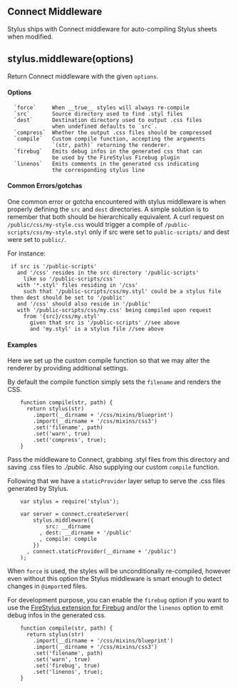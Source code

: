 
## Connect Middleware

 Stylus ships with Connect middleware for auto-compiling Stylus sheets when modified.

## stylus.middleware(options)

 Return Connect middleware with the given `options`.

#### Options

      `force`     When __true__ styles will always re-compile
      `src`       Source directory used to find .styl files
      `dest`      Destination directory used to output .css files
                  when undefined defaults to `src`.
      `compress`  Whether the output .css files should be compressed
      `compile`   Custom compile function, accepting the arguments
                  `(str, path)` returning the renderer.
      `firebug`   Emits debug infos in the generated css that can
                  be used by the FireStylus Firebug plugin
      `linenos`   Emits comments in the generated css indicating
                  the corresponding stylus line


#### Common Errors/gotchas
 One common error or gotcha encountered with stylus middleware is when properly
 defining the `src` and `dest` directories. A simple solution is to remember that both
 should be hierarchically equivalent. A curl request on `/public/css/my-style.css` 
 would trigger a compile of `/public-scripts/css/my-style.styl` only if src were set
 to `public-scripts/` and dest were set to `public/`.
 
 For instance:
 
     if src is '/public-scripts'
       and '/css' resides in the src directory '/public-scripts'
         like so '/public-scripts/css'
       with '*.styl' files residing in '/css'
         such that '/public-scripts/css/my.styl' could be a stylus file
     then dest should be set to '/public'
       and '/css' should also reside in '/public'
       with '/public-scripts/css/my.css' being compiled upon request
         from '{src}/css/my.styl'
           given that src is '/public-scripts' //see above
           and 'my.styl' is a stylus file //see above


#### Examples
 
 Here we set up the custom compile function so that we may
 alter the renderer by providing additional settings.
 
 By default the compile function simply sets the `filename`
 and renders the CSS.
 
        function compile(str, path) {
          return stylus(str)
            .import(__dirname + '/css/mixins/blueprint')
            .import(__dirname + '/css/mixins/css3')
            .set('filename', path)
            .set('warn', true)
            .set('compress', true);
        }
 
 Pass the middleware to Connect, grabbing .styl files from this directory
 and saving .css files to _./public_. Also supplying our custom `compile` function.
 
 Following that we have a `staticProvider` layer setup to serve the .css
 files generated by Stylus.
 
        var stylus = require('stylus');
 
        var server = connect.createServer(
            stylus.middleware({
                src: __dirname
              , dest: __dirname + '/public'
              , compile: compile
            })
          , connect.staticProvider(__dirname + '/public')
        );

 When `force` is used, the styles will be unconditionally re-compiled, however
 even without this option the Stylus middleware is smart enough to detect changes in `@import`ed files.

 For development purpose, you can enable the `firebug` option if you want to
 use the [FireStylus extension for Firebug](//github.com/LearnBoost/stylus/blob/master/docs/firebug.md) 
 and/or the `linenos` option to emit debug infos in the generated css.

        function compile(str, path) {
          return stylus(str)
            .import(__dirname + '/css/mixins/blueprint')
            .import(__dirname + '/css/mixins/css3')
            .set('filename', path)
            .set('warn', true)
            .set('firebug', true)
            .set('linenos', true);
        }
